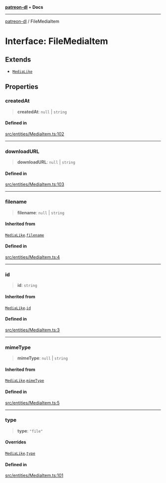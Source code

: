 [**patreon-dl**](../README.md) • **Docs**

***

[patreon-dl](../README.md) / FileMediaItem

# Interface: FileMediaItem

## Extends

- [`MediaLike`](MediaLike.md)

## Properties

### createdAt

> **createdAt**: `null` \| `string`

#### Defined in

[src/entities/MediaItem.ts:102](https://github.com/patrickkfkan/patreon-dl/blob/0f374425151a1d535f98dea530b43394331b4977/src/entities/MediaItem.ts#L102)

***

### downloadURL

> **downloadURL**: `null` \| `string`

#### Defined in

[src/entities/MediaItem.ts:103](https://github.com/patrickkfkan/patreon-dl/blob/0f374425151a1d535f98dea530b43394331b4977/src/entities/MediaItem.ts#L103)

***

### filename

> **filename**: `null` \| `string`

#### Inherited from

[`MediaLike`](MediaLike.md).[`filename`](MediaLike.md#filename)

#### Defined in

[src/entities/MediaItem.ts:4](https://github.com/patrickkfkan/patreon-dl/blob/0f374425151a1d535f98dea530b43394331b4977/src/entities/MediaItem.ts#L4)

***

### id

> **id**: `string`

#### Inherited from

[`MediaLike`](MediaLike.md).[`id`](MediaLike.md#id)

#### Defined in

[src/entities/MediaItem.ts:3](https://github.com/patrickkfkan/patreon-dl/blob/0f374425151a1d535f98dea530b43394331b4977/src/entities/MediaItem.ts#L3)

***

### mimeType

> **mimeType**: `null` \| `string`

#### Inherited from

[`MediaLike`](MediaLike.md).[`mimeType`](MediaLike.md#mimetype)

#### Defined in

[src/entities/MediaItem.ts:5](https://github.com/patrickkfkan/patreon-dl/blob/0f374425151a1d535f98dea530b43394331b4977/src/entities/MediaItem.ts#L5)

***

### type

> **type**: `"file"`

#### Overrides

[`MediaLike`](MediaLike.md).[`type`](MediaLike.md#type)

#### Defined in

[src/entities/MediaItem.ts:101](https://github.com/patrickkfkan/patreon-dl/blob/0f374425151a1d535f98dea530b43394331b4977/src/entities/MediaItem.ts#L101)
